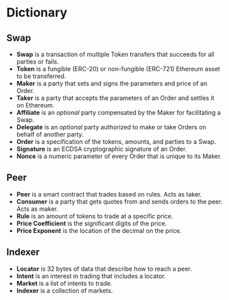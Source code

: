 # Dictionary

## Swap

- **Swap** is a transaction of multiple Token transfers that succeeds for all parties or fails.
- **Token** is a fungible (ERC-20) or non-fungible (ERC-721) Ethereum asset to be transferred.
- **Maker** is a party that sets and signs the parameters and price of an Order.
- **Taker** is a party that accepts the parameters of an Order and settles it on Ethereum.
- **Affiliate** is an _optional_ party compensated by the Maker for facilitating a Swap.
- **Delegate** is an _optional_ party authorized to make or take Orders on behalf of another party.
- **Order** is a specification of the tokens, amounts, and parties to a Swap.
- **Signature** is an ECDSA cryptographic signature of an Order.
- **Nonce** is a numeric parameter of every Order that is unique to its Maker.

## Peer

- **Peer** is a smart contract that trades based on rules. Acts as taker.
- **Consumer** is a party that gets quotes from and sends orders to the peer. Acts as maker.
- **Rule** is an amount of tokens to trade at a specific price.
- **Price Coefficient** is the significant digits of the price.
- **Price Exponent** is the location of the decimal on the price.

## Indexer

- **Locator** is 32 bytes of data that describe how to reach a peer.
- **Intent** is an interest in trading that includes a locator.
- **Market** is a list of intents to trade.
- **Indexer** is a collection of markets.
